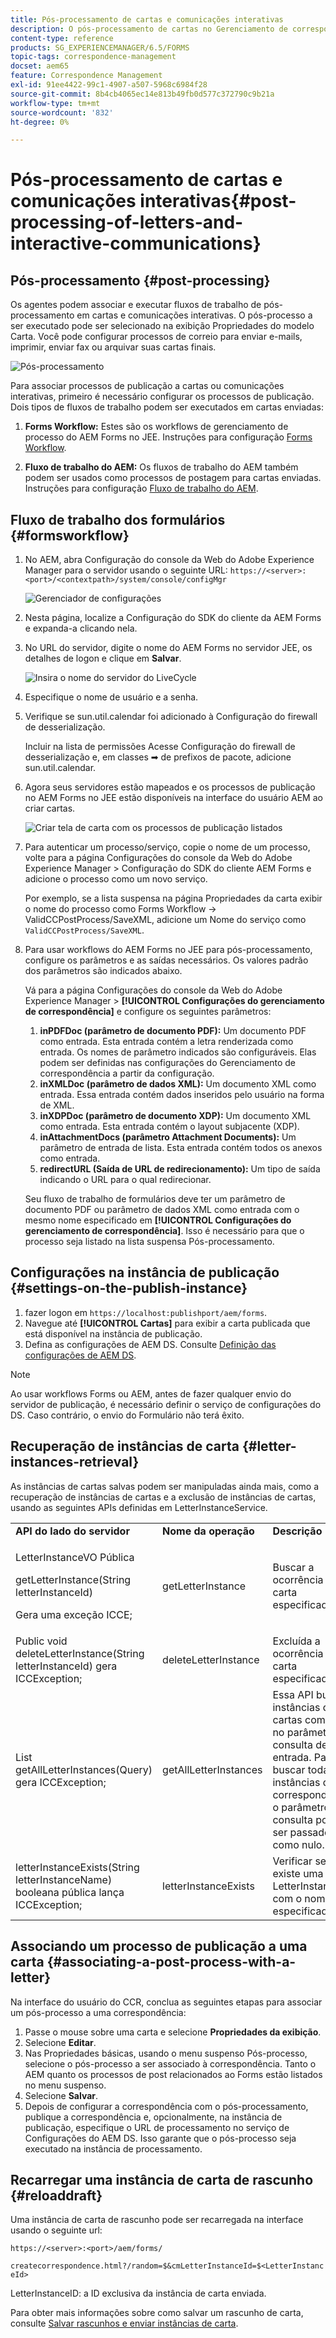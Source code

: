 ```yaml
---
title: Pós-processamento de cartas e comunicações interativas
description: O pós-processamento de cartas no Gerenciamento de correspondência permite criar processos de postagem de AEM e Forms, como impressão e email, e integrá-los às suas cartas.
content-type: reference
products: SG_EXPERIENCEMANAGER/6.5/FORMS
topic-tags: correspondence-management
docset: aem65
feature: Correspondence Management
exl-id: 91ee4422-99c1-4907-a507-5968c6984f28
source-git-commit: 8b4cb4065ec14e813b49fb0d577c372790c9b21a
workflow-type: tm+mt
source-wordcount: '832'
ht-degree: 0%

---
```


# Pós-processamento de cartas e comunicações interativas{#post-processing-of-letters-and-interactive-communications}

## Pós-processamento {#post-processing}

Os agentes podem associar e executar fluxos de trabalho de pós-processamento em cartas e comunicações interativas. O pós-processo a ser executado pode ser selecionado na exibição Propriedades do modelo Carta. Você pode configurar processos de correio para enviar e-mails, imprimir, enviar fax ou arquivar suas cartas finais.

![Pós-processamento](assets/ppoverview.png)

Para associar processos de publicação a cartas ou comunicações interativas, primeiro é necessário configurar os processos de publicação. Dois tipos de fluxos de trabalho podem ser executados em cartas enviadas:

1. **Forms Workflow:** Estes são os workflows de gerenciamento de processo do AEM Forms no JEE. Instruções para configuração [Forms Workflow](#formsworkflow).

1. **Fluxo de trabalho do AEM:** Os fluxos de trabalho do AEM também podem ser usados como processos de postagem para cartas enviadas. Instruções para configuração [Fluxo de trabalho do AEM](../../forms/using/aem-forms-workflow.md).

## Fluxo de trabalho dos formulários {#formsworkflow}

1. No AEM, abra Configuração do console da Web do Adobe Experience Manager para o servidor usando o seguinte URL: `https://<server>:<port>/<contextpath>/system/console/configMgr`

   ![Gerenciador de configurações](assets/2configmanager-1.png)

1. Nesta página, localize a Configuração do SDK do cliente da AEM Forms e expanda-a clicando nela.
1. No URL do servidor, digite o nome do AEM Forms no servidor JEE, os detalhes de logon e clique em **Salvar**.

   ![Insira o nome do servidor do LiveCycle](assets/1cofigmanager.png)

1. Especifique o nome de usuário e a senha.
1. Verifique se sun.util.calendar foi adicionado à Configuração do firewall de desserialização.

   Incluir na lista de permissões Acesse Configuração do firewall de desserialização e, em classes ➡ de prefixos de pacote, adicione sun.util.calendar.

1. Agora seus servidores estão mapeados e os processos de publicação no AEM Forms no JEE estão disponíveis na interface do usuário AEM ao criar cartas.

   ![Criar tela de carta com os processos de publicação listados](assets/0configmanager.png)

1. Para autenticar um processo/serviço, copie o nome de um processo, volte para a página Configurações do console da Web do Adobe Experience Manager > Configuração do SDK do cliente AEM Forms e adicione o processo como um novo serviço.

   Por exemplo, se a lista suspensa na página Propriedades da carta exibir o nome do processo como Forms Workflow -> ValidCCPostProcess/SaveXML, adicione um Nome do serviço como `ValidCCPostProcess/SaveXML`.

1. Para usar workflows do AEM Forms no JEE para pós-processamento, configure os parâmetros e as saídas necessários. Os valores padrão dos parâmetros são indicados abaixo.

   Vá para a página Configurações do console da Web do Adobe Experience Manager > **[!UICONTROL Configurações do gerenciamento de correspondência]** e configure os seguintes parâmetros:

   1. **inPDFDoc (parâmetro de documento PDF):** Um documento PDF como entrada. Esta entrada contém a letra renderizada como entrada. Os nomes de parâmetro indicados são configuráveis. Elas podem ser definidas nas configurações do Gerenciamento de correspondência a partir da configuração.
   1. **inXMLDoc (parâmetro de dados XML):** Um documento XML como entrada. Essa entrada contém dados inseridos pelo usuário na forma de XML.
   1. **inXDPDoc (parâmetro de documento XDP):** Um documento XML como entrada. Esta entrada contém o layout subjacente (XDP).
   1. **inAttachmentDocs (parâmetro Attachment Documents):** Um parâmetro de entrada de lista. Esta entrada contém todos os anexos como entrada.
   1. **redirectURL (Saída de URL de redirecionamento):** Um tipo de saída indicando o URL para o qual redirecionar.

   Seu fluxo de trabalho de formulários deve ter um parâmetro de documento PDF ou parâmetro de dados XML como entrada com o mesmo nome especificado em **[!UICONTROL Configurações do gerenciamento de correspondência]**. Isso é necessário para que o processo seja listado na lista suspensa Pós-processamento.

## Configurações na instância de publicação {#settings-on-the-publish-instance}

1. fazer logon em `https://localhost:publishport/aem/forms`.
1. Navegue até **[!UICONTROL Cartas]** para exibir a carta publicada que está disponível na instância de publicação.
1. Defina as configurações de AEM DS. Consulte [Definição das configurações de AEM DS](../../forms/using/configuring-the-processing-server-url-.md).

>[!NOTE]
>
>Ao usar workflows Forms ou AEM, antes de fazer qualquer envio do servidor de publicação, é necessário definir o serviço de configurações do DS. Caso contrário, o envio do Formulário não terá êxito.

## Recuperação de instâncias de carta {#letter-instances-retrieval}

As instâncias de cartas salvas podem ser manipuladas ainda mais, como a recuperação de instâncias de cartas e a exclusão de instâncias de cartas, usando as seguintes APIs definidas em LetterInstanceService.

<table>
 <tbody>
  <tr>
   <td><strong>API do lado do servidor</strong></td>
   <td><strong>Nome da operação</strong></td>
   <td><strong>Descrição</strong></td>
  </tr>
  <tr>
   <td><p>LetterInstanceVO Pública</p> <p>getLetterInstance(String letterInstanceId)</p> <p>Gera uma exceção ICCE; </p> </td>
   <td>getLetterInstance</td>
   <td>Buscar a ocorrência de carta especificada </td>
  </tr>
  <tr>
   <td>Public void deleteLetterInstance(String letterInstanceId) gera ICCException; </td>
   <td>deleteLetterInstance </td>
   <td>Excluída a ocorrência de carta especificada </td>
  </tr>
  <tr>
   <td>List getAllLetterInstances(Query) gera ICCException; </td>
   <td>getAllLetterInstances </td>
   <td>Essa API busca instâncias de cartas com base no parâmetro de consulta de entrada. Para buscar todas as instâncias de correspondência, o parâmetro de consulta pode ser passado como nulo.<br /> </td>
  </tr>
  <tr>
   <td>letterInstanceExists(String letterInstanceName) booleana pública lança ICCException; </td>
   <td>letterInstanceExists </td>
   <td>Verificar se existe uma LetterInstance com o nome especificado </td>
  </tr>
 </tbody>
</table>

## Associando um processo de publicação a uma carta {#associating-a-post-process-with-a-letter}

Na interface do usuário do CCR, conclua as seguintes etapas para associar um pós-processo a uma correspondência:

1. Passe o mouse sobre uma carta e selecione **Propriedades da exibição**.
1. Selecione **Editar**.
1. Nas Propriedades básicas, usando o menu suspenso Pós-processo, selecione o pós-processo a ser associado à correspondência. Tanto o AEM quanto os processos de post relacionados ao Forms estão listados no menu suspenso.
1. Selecione **Salvar**.
1. Depois de configurar a correspondência com o pós-processamento, publique a correspondência e, opcionalmente, na instância de publicação, especifique o URL de processamento no serviço de Configurações do AEM DS. Isso garante que o pós-processo seja executado na instância de processamento.

## Recarregar uma instância de carta de rascunho  {#reloaddraft}

Uma instância de carta de rascunho pode ser recarregada na interface usando o seguinte url:

`https://<server>:<port>/aem/forms/`

`createcorrespondence.html?/random=$&cmLetterInstanceId=$<LetterInstanceId>`

LetterInstanceID: a ID exclusiva da instância de carta enviada.

Para obter mais informações sobre como salvar um rascunho de carta, consulte [Salvar rascunhos e enviar instâncias de carta](../../forms/using/create-correspondence.md#savingdrafts).
